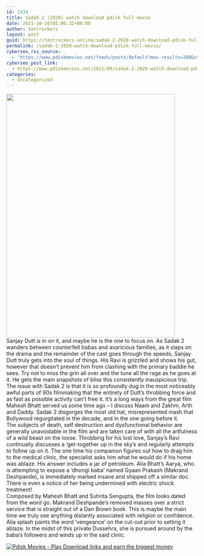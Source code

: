 ```yaml
---
id: 2434
title: Sadak 2 (2020) watch download pdisk full movie
date: 2021-10-16T05:06:32+00:00
author: tentrockers
layout: post
guid: https://tentrockers.online/sadak-2-2020-watch-download-pdisk-full-movie/
permalink: /sadak-2-2020-watch-download-pdisk-full-movie/
cyberseo_rss_source:
  - 'https://www.pdiskmovies.net/feeds/posts/default?max-results=100&start-index=201'
cyberseo_post_link:
  - https://www.pdiskmovies.net/2021/09/sadak-2-2020-watch-download-pdisk-full.html
categories:
  - Uncategorized
---
```

<div class="separator">
  <a href="https://1.bp.blogspot.com/-3X2qEpqRriw/YVMlHAgLxxI/AAAAAAAAbZ8/saVr4dEzg9447TgLnxEXSqpYmesD-DctACLcBGAsYHQ/s1280/Sadak%2B2%2B%25282020%2529%2Bwatch%2Bdownload%2Bpdisk%2Bfull%2Bmovie.jpg" imageanchor="1"><img loading="lazy" border="0" data-original-height="1280" data-original-width="886" height="640" src="https://1.bp.blogspot.com/-3X2qEpqRriw/YVMlHAgLxxI/AAAAAAAAbZ8/saVr4dEzg9447TgLnxEXSqpYmesD-DctACLcBGAsYHQ/w444-h640/Sadak%2B2%2B%25282020%2529%2Bwatch%2Bdownload%2Bpdisk%2Bfull%2Bmovie.jpg" width="444" /></a>
</div>



<div>
  <div>
    <span>Sanjay Dutt is in on it, and maybe he is the one to focus on. As Sadak 2 wanders between counterfeit babas and avaricious families, as it slaps on the drama and the remainder of the cast goes through the speeds, Sanjay Dutt truly gets into the soul of things. His Ravi is grizzled and shows his gut, however that doesn&#8217;t prevent him from clashing with the primary baddie he sees. Try not to miss the grin all over and the tune all the rage as he goes at it. He gets the main snapshots of bliss this consistently inauspicious trip.&nbsp;</span>
  </div>
  
  <div>
    <span>The issue with Sadak 2 is that it is so profoundly dug in the most noticeably awful parts of 90s filmmaking that the entirety of Dutt&#8217;s throbbing force and as fast as possible activity can&#8217;t free it. It&#8217;s a long ways from the great film Mahesh Bhatt served us some time ago – I discuss Naam and Zakhm, Arth and Daddy. Sadak 2 disgorges the most old hat, misrepresented mash that Bollywood regurgitated in the decade, and in the one going before it.&nbsp;</span>
  </div>
  
  <div>
    <span>The subjects of death, self destruction and dysfunctional behavior are generally unavoidable in the film and are taken care of with all the artfulness of a wild beast on the loose. Throbbing for his lost love, Sanjay&#8217;s Ravi continually discusses a &#8216;get-together up in the sky&#8217;s and regularly attempts to follow up on it. The one time his companion figures out how to drag him to the medical clinic, the specialist asks him what he would do if his home was ablaze. His answer includes a jar of petroleum. Alia Bhatt&#8217;s Aarya, who is attempting to expose a &#8216;dhongi baba&#8217; named Gyaan Prakash (Makrand Deshpande), is immediately marked insane and shipped off a similar doc. There is even a notice of her being undermined with electric shock treatment!&nbsp;</span>
  </div>
  
  <div>
    <span>Composed by Mahesh Bhatt and Suhrita Sengupta, the film looks dated from the word go. Makrand Deshpande&#8217;s removed masses over a strict service that is straight out of a Dan Brown book. This is maybe the main time we truly see anything distantly associated with religion or confidence. Alia splash paints the word &#8216;vengeance&#8217; on the cut-out prior to setting it ablaze. In the midst of this private Dussehra, she is pursued around by the baba&#8217;s followers and winds up in the said clinic.</span>
  </div>
</div>

[![](https://1.bp.blogspot.com/-KJZYdQTn3nw/YS8VdIdXMyI/AAAAAAAAaw4/BR8dsGkpxw0T8C_4G4ALfMA7cP79KN3kwCLcBGAsYHQ/w400-h58/play_download_buttuons-removebg-preview.png "Pdisk Movies - Play Download links and earn the biggest money")](https://pdisklink.com/1/bnYybHdoMDAyOHRw?dn=1)